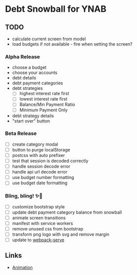 # Debt Snowball for YNAB

## TODO

* calculate current screen from model
* load budgets if not available - fire when setting the screen?

### Alpha Release

* choose a budget
* choose your accounts
* debt details
* debt payment categories
* debt strategies
  * [ ] highest interest rate first
  * [ ] lowest interest rate first
  * [ ] Balance/Min Payment Ratio
  * [ ] Minimum Payment Only
* debt strategy details
* "start over" button

### Beta Release

* [ ] create category modal
* [ ] button to purge localStorage
* [ ] postcss with auto prefixer
* [ ] test that session is decoded correctly
* [ ] handle session decode error
* [ ] handle api url decode error
* [ ] use budget number formatting
* [ ] use budget date formatting

### Bling, bling! ✨🥇

* [ ] customize bootstrap style
* [ ] update debt payment category balance from snowball
* [ ] animate screen transitions
* [ ] manifest with service workers
* [ ] remove unused css from bootstrap
* [ ] transform png logo with svg and remove margin
* [ ] update to [webpack-serve](https://github.com/webpack-contrib/webpack-serve)

## Links

* [Animation](https://github.com/mdgriffith/elm-animation-flower-menu/blob/master/src/FlowerMenu.elm)
